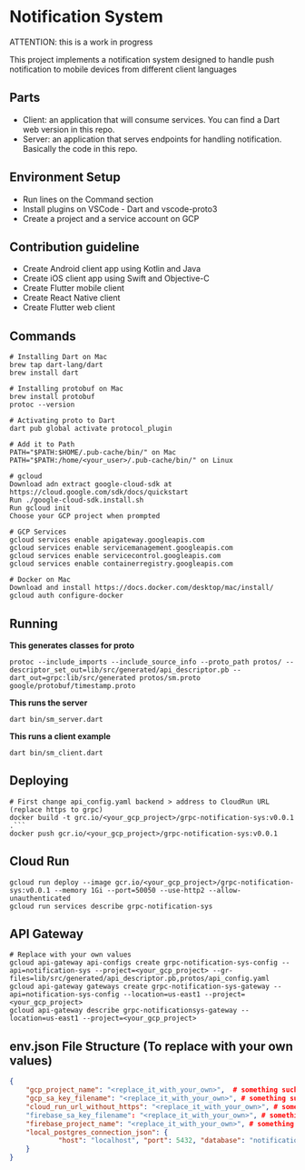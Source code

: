 # Notification System #

ATTENTION: this is a work in progress

This project implements a notification system designed to handle push notification to mobile devices from different client languages

## Parts ##

* Client: an application that will consume services. You can find a Dart web version in this repo.
* Server: an application that serves endpoints for handling notification. Basically the code in this repo.

## Environment Setup ##

* Run lines on the Command section
* Install plugins on VSCode - Dart and vscode-proto3
* Create a project and a service account on GCP

## Contribution guideline ##

* Create Android client app using Kotlin and Java
* Create iOS client app using Swift and Objective-C
* Create Flutter mobile client
* Create React Native client
* Create Flutter web client

## Commands ##
```
# Installing Dart on Mac
brew tap dart-lang/dart
brew install dart

# Installing protobuf on Mac
brew install protobuf
protoc --version

# Activating proto to Dart
dart pub global activate protocol_plugin

# Add it to Path
PATH="$PATH:$HOME/.pub-cache/bin/" on Mac
PATH="$PATH:/home/<your_user>/.pub-cache/bin/" on Linux

# gcloud
Download adn extract google-cloud-sdk at https://cloud.google.com/sdk/docs/quickstart
Run ./google-cloud-sdk.install.sh
Run gcloud init 
Choose your GCP project when prompted

# GCP Services
gcloud services enable apigateway.googleapis.com
gcloud services enable servicemanagement.googleapis.com
gcloud services enable servicecontrol.googleapis.com
gcloud services enable containerregistry.googleapis.com

# Docker on Mac
Download and install https://docs.docker.com/desktop/mac/install/
gcloud auth configure-docker
```

## Running ##
**This generates classes for proto**
```
protoc --include_imports --include_source_info --proto_path protos/ --descriptor_set_out=lib/src/generated/api_descriptor.pb --dart_out=grpc:lib/src/generated protos/sm.proto google/protobuf/timestamp.proto
```

**This runs the server**
```
dart bin/sm_server.dart
```

**This runs a client example**
```
dart bin/sm_client.dart
```

## Deploying ##
```
# First change api_config.yaml backend > address to CloudRun URL (replace https to grpc)
docker build -t grc.io/<your_gcp_project>/grpc-notification-sys:v0.0.1 .```
docker push gcr.io/<your_gcp_project>/grpc-notification-sys:v0.0.1
```

## Cloud Run ##
```
gcloud run deploy --image gcr.io/<your_gcp_project>/grpc-notification-sys:v0.0.1 --memory 1Gi --port=50050 --use-http2 --allow-unauthenticated
gcloud run services describe grpc-notification-sys
```

## API Gateway ##
```
# Replace with your own values
gcloud api-gateway api-configs create grpc-notification-sys-config --api=notification-sys --project=<your_gcp_project> --gr-files=lib/src/generated/api_descriptor.pb,protos/api_config.yaml
gcloud api-gateway gateways create grpc-notification-sys-gateway --api=notification-sys-config --location=us-east1 --project=<your_gcp_project>
gcloud api-gateway describe grpc-notificationsys-gateway --location=us-east1 --project=<your_gcp_project>
```

## env.json File Structure (To replace with your own values) ##
```json
{
    "gcp_project_name": "<replace_it_with_your_own>",  # something such as grpc-notification-sys-abcdefgh-ue.a.run.ap
    "gcp_sa_key_filename": "<replace_it_with_your_own>", # something such as keys/notification-sys-abcdefghijkl.json
    "cloud_run_url_without_https": "<replace_it_with_your_own>", # something such as grpcs://grpc-notification-sys-abcdefgh-ue.a.run.app
    "firebase_sa_key_filename": "<replace_it_with_your_own>", # something such as keys/notificationsys-abcd-firebase-adminsdk-sadsd-lalaalala.json
    "firebase_project_name": "<replace_it_with_your_own>", # something such as projects/notificationsys-abcd
    "local_postgres_connection_json": {
            "host": "localhost", "port": 5432, "database": "notification_sys_db", "username": "client_user", "password": "<replace_it_with_your_own>"
    }
}
```